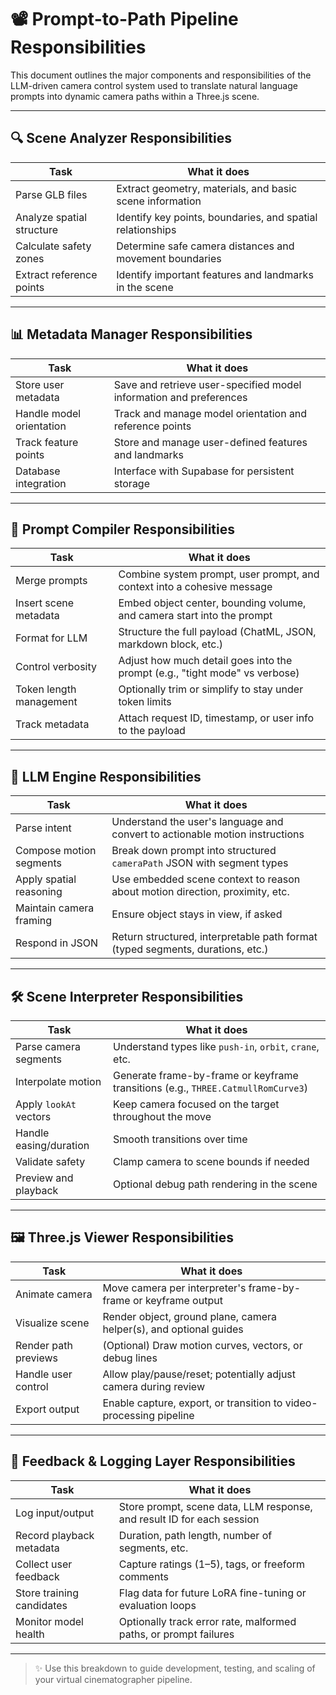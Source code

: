 # 📽️ Prompt-to-Path Pipeline Responsibilities

This document outlines the major components and responsibilities of the LLM-driven camera control system used to translate natural language prompts into dynamic camera paths within a Three.js scene.

---

## 🔍 Scene Analyzer Responsibilities

| **Task**                | **What it does**                                                                  |
|-------------------------|-----------------------------------------------------------------------------------|
| Parse GLB files         | Extract geometry, materials, and basic scene information                          |
| Analyze spatial structure| Identify key points, boundaries, and spatial relationships                        |
| Calculate safety zones  | Determine safe camera distances and movement boundaries                          |
| Extract reference points| Identify important features and landmarks in the scene                           |

---

## 📊 Metadata Manager Responsibilities

| **Task**                | **What it does**                                                                  |
|-------------------------|-----------------------------------------------------------------------------------|
| Store user metadata     | Save and retrieve user-specified model information and preferences               |
| Handle model orientation| Track and manage model orientation and reference points                          |
| Track feature points    | Store and manage user-defined features and landmarks                            |
| Database integration    | Interface with Supabase for persistent storage                                   |

---

## 🧩 Prompt Compiler Responsibilities

| **Task**                | **What it does**                                                                  |
|-------------------------|-----------------------------------------------------------------------------------|
| Merge prompts           | Combine system prompt, user prompt, and context into a cohesive message          |
| Insert scene metadata   | Embed object center, bounding volume, and camera start into the prompt           |
| Format for LLM          | Structure the full payload (ChatML, JSON, markdown block, etc.)                  |
| Control verbosity       | Adjust how much detail goes into the prompt (e.g., "tight mode" vs verbose)      |
| Token length management | Optionally trim or simplify to stay under token limits                           |
| Track metadata          | Attach request ID, timestamp, or user info to the payload                        |

---

## 🧠 LLM Engine Responsibilities

| **Task**                | **What it does**                                                                  |
|-------------------------|-----------------------------------------------------------------------------------|
| Parse intent            | Understand the user's language and convert to actionable motion instructions     |
| Compose motion segments | Break down prompt into structured `cameraPath` JSON with segment types           |
| Apply spatial reasoning | Use embedded scene context to reason about motion direction, proximity, etc.     |
| Maintain camera framing | Ensure object stays in view, if asked                                             |
| Respond in JSON         | Return structured, interpretable path format (typed segments, durations, etc.)   |

---

## 🛠 Scene Interpreter Responsibilities

| **Task**                | **What it does**                                                                  |
|-------------------------|-----------------------------------------------------------------------------------|
| Parse camera segments   | Understand types like `push-in`, `orbit`, `crane`, etc.                          |
| Interpolate motion      | Generate frame-by-frame or keyframe transitions (e.g., `THREE.CatmullRomCurve3`) |
| Apply `lookAt` vectors  | Keep camera focused on the target throughout the move                            |
| Handle easing/duration  | Smooth transitions over time                                                     |
| Validate safety         | Clamp camera to scene bounds if needed                                           |
| Preview and playback    | Optional debug path rendering in the scene                                       |

---

## 🖼 Three.js Viewer Responsibilities

| **Task**                | **What it does**                                                                  |
|-------------------------|-----------------------------------------------------------------------------------|
| Animate camera          | Move camera per interpreter's frame-by-frame or keyframe output                  |
| Visualize scene         | Render object, ground plane, camera helper(s), and optional guides               |
| Render path previews    | (Optional) Draw motion curves, vectors, or debug lines                           |
| Handle user control     | Allow play/pause/reset; potentially adjust camera during review                  |
| Export output           | Enable capture, export, or transition to video-processing pipeline               |

---

## 📝 Feedback & Logging Layer Responsibilities

| **Task**                | **What it does**                                                                  |
|-------------------------|-----------------------------------------------------------------------------------|
| Log input/output        | Store prompt, scene data, LLM response, and result ID for each session           |
| Record playback metadata| Duration, path length, number of segments, etc.                                  |
| Collect user feedback   | Capture ratings (1–5), tags, or freeform comments                                |
| Store training candidates| Flag data for future LoRA fine-tuning or evaluation loops                       |
| Monitor model health    | Optionally track error rate, malformed paths, or prompt failures                 |

---

> ✨ Use this breakdown to guide development, testing, and scaling of your virtual cinematographer pipeline.